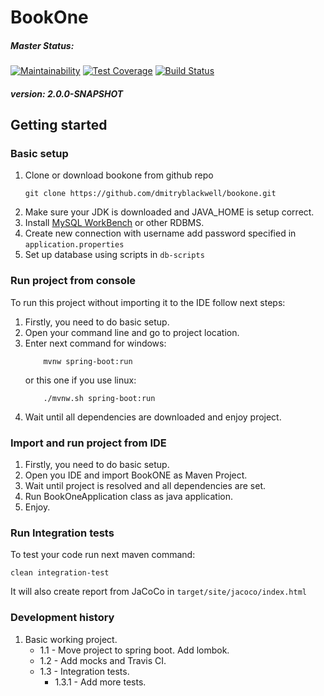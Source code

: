 # BookOne

##### Master Status: 
[![Maintainability](https://api.codeclimate.com/v1/badges/e908eabd23e03aa282aa/maintainability)](https://codeclimate.com/github/dmitryblackwell/bookone/maintainability)
[![Test Coverage](https://api.codeclimate.com/v1/badges/e908eabd23e03aa282aa/test_coverage)](https://codeclimate.com/github/dmitryblackwell/bookone/test_coverage)
[![Build Status](https://travis-ci.org/dmitryblackwell/bookone.svg?branch=master)](https://travis-ci.org/dmitryblackwell/bookone)

##### version: __2.0.0-SNAPSHOT__

## Getting started

### Basic setup

1. Clone or download bookone from github repo
    ```git
    git clone https://github.com/dmitryblackwell/bookone.git
    ```
1. Make sure your JDK is downloaded and JAVA_HOME is setup correct.
1. Install [MySQL WorkBench](https://dev.mysql.com/downloads/workbench/) or other RDBMS.
1. Create new connection with username add password specified in `application.properties`
1. Set up database using scripts in `db-scripts`

### Run project from console

To run this project without importing it to the IDE follow next steps:

1. Firstly, you need to do basic setup.
1. Open your command line and go to project location.
1. Enter next command for windows:
    ```git
        mvnw spring-boot:run
    ```
    or this one if you use linux:
    ```git
        ./mvnw.sh spring-boot:run
    ```
1. Wait until all dependencies are downloaded and enjoy project.


### Import and run project from IDE

1. Firstly, you need to do basic setup.
1. Open you IDE and import BookONE as Maven Project.
1. Wait until project is resolved and all dependencies are set.
1. Run BookOneApplication class as java application.
1. Enjoy.

### Run Integration tests
To test your code run next maven command:
```
clean integration-test
```
It will also create report from JaCoCo in `target/site/jacoco/index.html`

### Development history

1) Basic working project.
    - 1.1 - Move project to spring boot. Add lombok.
    - 1.2 - Add mocks and Travis CI.
    - 1.3 - Integration tests.
        - 1.3.1 - Add more tests. 
    